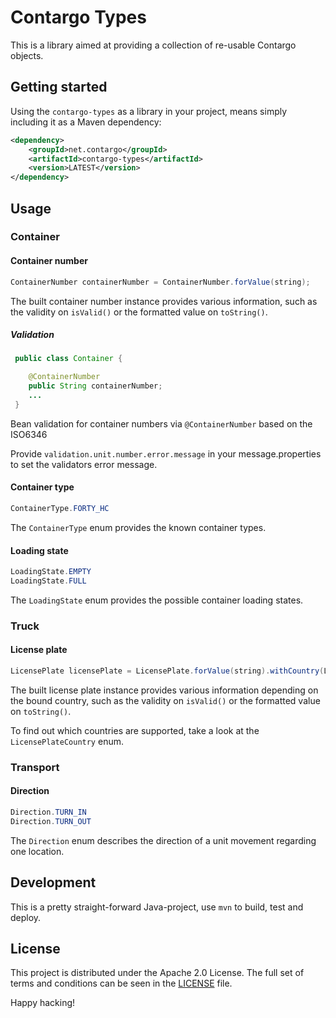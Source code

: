 Contargo Types
===============

This is a library aimed at providing a collection of re-usable Contargo objects.

## Getting started

Using the `contargo-types` as a library in your project, means simply including
it as a Maven dependency:

```xml
<dependency>
    <groupId>net.contargo</groupId>
    <artifactId>contargo-types</artifactId>
    <version>LATEST</version>
</dependency>
```

## Usage

### Container

#### Container number

```java
ContainerNumber containerNumber = ContainerNumber.forValue(string);
```

The built container number instance provides various information, such as the
validity on `isValid()` or the formatted value on `toString()`.


##### Validation

```java
 public class Container {

    @ContainerNumber
    public String containerNumber;
    ...
 }
```

Bean validation for container numbers via ```@ContainerNumber``` based on the ISO6346

Provide `validation.unit.number.error.message` in your message.properties to set the validators error message.

#### Container type

```java
ContainerType.FORTY_HC
```

The `ContainerType` enum provides the known container types.

#### Loading state

```java
LoadingState.EMPTY
LoadingState.FULL
```

The `LoadingState` enum provides the possible container loading states.

### Truck

#### License plate

```java
LicensePlate licensePlate = LicensePlate.forValue(string).withCountry(LicensePlateCountry.GERMANY);
```

The built license plate instance provides various information depending on the
bound country, such as the validity on `isValid()` or the formatted value on
`toString()`.

To find out which countries are supported, take a look at the
`LicensePlateCountry` enum.

### Transport

#### Direction

```java
Direction.TURN_IN
Direction.TURN_OUT
```

The `Direction` enum describes the direction of a unit movement regarding one location.

## Development

This is a pretty straight-forward Java-project, use `mvn` to build, test and
deploy.

## License

This project is distributed under the Apache 2.0 License. The full set of
terms and conditions can be seen in the [LICENSE](LICENSE) file.


Happy hacking!
